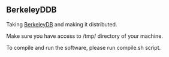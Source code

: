 BerkeleyDDB
---------

Taking [BerkeleyDB](https://en.wikipedia.org/wiki/Berkeley_DB) and making it distributed.

Make sure you have access to /tmp/ directory of your machine.

To compile and run the software, please run compile.sh script.
